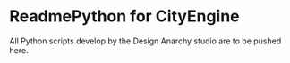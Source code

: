 # ReadmePython for CityEngine

All Python scripts develop by the Design Anarchy studio are to be pushed here.

